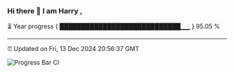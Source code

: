### Hi there 👋 I am Harry , 

⏳ Year progress { ████████████████████████████▁▁ } 95.05 %

---

⏰ Updated on Fri, 13 Dec 2024 20:56:37 GMT

![Progress Bar CI](https://github.com/duykhang68/duykhang68/workflows/Progress%20Bar%20CI/badge.svg)
